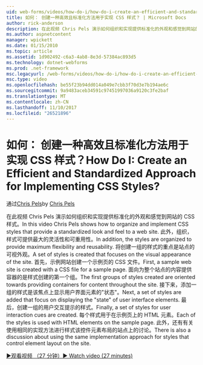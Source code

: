 ```yaml
---
uid: web-forms/videos/how-do-i/how-do-i-create-an-efficient-and-standardized-approach-for-implementing-css-styles
title: 如何： 创建一种高效且标准化方法用于实现 CSS 样式？ | Microsoft Docs
author: rick-anderson
description: 在此视频 Chris Pels 演示如何组织和实现提供标准化的外观和感觉到网站的 CSS 样式。 此外，所样式...
ms.author: aspnetcontent
manager: wpickett
ms.date: 01/15/2010
ms.topic: article
ms.assetid: 1d902492-c6a3-4ab8-8e3d-57384ac893d5
ms.technology: dotnet-webforms
ms.prod: .net-framework
msc.legacyurl: /web-forms/videos/how-do-i/how-do-i-create-an-efficient-and-standardized-approach-for-implementing-css-styles
msc.type: video
ms.openlocfilehash: be55f23b94dd014a049e7cbb3f70d3e7b194ae6c
ms.sourcegitcommit: 9a9483aceb34591c97451997036a9120c3fe2baf
ms.translationtype: MT
ms.contentlocale: zh-CN
ms.lasthandoff: 11/10/2017
ms.locfileid: "26521896"
---
```

<a name="how-do-i-create-an-efficient-and-standardized-approach-for-implementing-css-styles"></a><span data-ttu-id="3b000-105">如何： 创建一种高效且标准化方法用于实现 CSS 样式？</span><span class="sxs-lookup"><span data-stu-id="3b000-105">How Do I: Create an Efficient and Standardized Approach for Implementing CSS Styles?</span></span>
====================
<span data-ttu-id="3b000-106">通过[Chris Pels](https://twitter.com/chrispels)</span><span class="sxs-lookup"><span data-stu-id="3b000-106">by [Chris Pels](https://twitter.com/chrispels)</span></span>

<span data-ttu-id="3b000-107">在此视频 Chris Pels 演示如何组织和实现提供标准化的外观和感觉到网站的 CSS 样式。</span><span class="sxs-lookup"><span data-stu-id="3b000-107">In this video Chris Pels shows how to organize and implement CSS styles that provide a standardized look and feel to a web site.</span></span> <span data-ttu-id="3b000-108">此外，组织，样式可提供最大的灵活性和可重用性。</span><span class="sxs-lookup"><span data-stu-id="3b000-108">In addition, the styles are organized to provide maximum flexibility and reusability.</span></span> <span data-ttu-id="3b000-109">将创建一组的样式的重点是站点的可视外观。</span><span class="sxs-lookup"><span data-stu-id="3b000-109">A set of styles is created that focuses on the visual appearance of the site.</span></span> <span data-ttu-id="3b000-110">首先，示例网站创建一个示例页的 CSS 文件。</span><span class="sxs-lookup"><span data-stu-id="3b000-110">First, a sample web site is created with a CSS file for a sample page.</span></span> <span data-ttu-id="3b000-111">面向为整个站点的内容提供容器的是样式创建的第一个组。</span><span class="sxs-lookup"><span data-stu-id="3b000-111">The first groups of styles created are oriented towards providing containers for content throughout the site.</span></span> <span data-ttu-id="3b000-112">接下来，添加一组的样式是该焦点上显示用户界面元素的"状态"。</span><span class="sxs-lookup"><span data-stu-id="3b000-112">Next, a set of styles are added that focus on displaying the "state" of user interface elements.</span></span> <span data-ttu-id="3b000-113">最后，创建一组的用户交互提示的样式。</span><span class="sxs-lookup"><span data-stu-id="3b000-113">Finally, a set of styles for user interaction cues are created.</span></span> <span data-ttu-id="3b000-114">每个样式用于在示例页上的 HTML 元素。</span><span class="sxs-lookup"><span data-stu-id="3b000-114">Each of the styles is used with HTML elements on the sample page.</span></span> <span data-ttu-id="3b000-115">此外，还有有关使用相同的实现方法进行样式该控件元素布局的站点上的讨论。</span><span class="sxs-lookup"><span data-stu-id="3b000-115">There is also a discussion about using the same implementation approach for styles that control element layout on the site.</span></span>

[<span data-ttu-id="3b000-116">&#9654;观看视频 （27 分钟）</span><span class="sxs-lookup"><span data-stu-id="3b000-116">&#9654; Watch video (27 minutes)</span></span>](https://channel9.msdn.com/Blogs/ASP-NET-Site-Videos/how-do-i-create-an-efficient-and-standardized-approach-for-implementing-css-styles)
